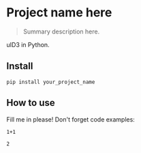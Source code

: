 # Project name here
> Summary description here.


uID3 in Python.

## Install

`pip install your_project_name`

## How to use

Fill me in please! Don't forget code examples:

```
1+1
```




    2


